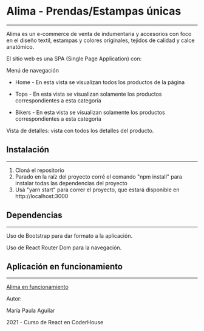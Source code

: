 # Alima - Prendas/Estampas únicas

------

Alima es un e-commerce de venta de indumentaria y accesorios con foco en el diseño textil, estampas y colores originales, tejidos de calidad y calce anatómico.

El sitio web es una SPA (Single Page Application) con:

Menú de navegación 

- Home - En esta vista se visualizan todos los productos de la página

- Tops - En esta vista se visualizan solamente los productos correspondientes a esta categoría

- Bikers - En esta vista se visualizan solamente los productos correspondientes a esta categoría

Vista de detalles: vista con todos los detalles del producto.

## Instalación

------

1. Cloná el repositorio
2. Parado en la raíz del proyecto corré el comando "npm install" para instalar todas las dependencias del proyecto
3. Usá "yarn start" para correr el proyecto, que estará disponible en http://localhost:3000

## Dependencias

------

Uso de Bootstrap para dar formato a la aplicación.

Uso de React Router Dom para la navegación.

## Aplicación en funcionamiento

------

[Alima en funcionamiento](https://github.com/LoveLeith/reactJS/blob/master/alima.gif) 



Autor:

María Paula Aguilar

2021 - Curso de React en CoderHouse

